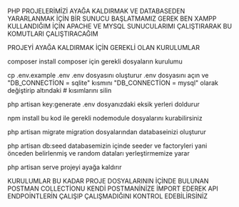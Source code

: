 PHP PROJELERİMİZİ AYAĞA KALDIRMAK VE DATABASEDEN YARARLANMAK İÇİN BİR SUNUCU BAŞLATMAMIZ GEREK
BEN XAMPP KULLANDIĞIM İÇİN APACHE VE MYSQL SUNUCULARIMI ÇALIŞTIRARAK BU KOMUTLARI ÇALIŞTIRACAĞIM

PROJEYİ AYAĞA KALDIRMAK İÇİN GEREKLİ OLAN KURULUMLAR

composer install  composer için gerekli dosyaların kurulumu

cp .env.example .env  .env dosyasını oluşturur
.env dosyasını açın ve "DB_CONNECTİON = sqlite" kısmını "DB_CONNECTİON = mysql" olarak değiştirip altındaki # kısımlarını silin

php artisan key:generate  .env dosyanızdaki eksik yerleri doldurur

npm install  bu kod ile gerekli nodemodule dosyalarını kurabilirsiniz

php artisan migrate  migration dosyalarından databaseinizi oluşturur

php artisan db:seed  databasemizin içinde seeder ve factoryleri yani önceden belirlenmiş ve random dataları yerleştirmemize yarar

php artisan serve  projeyi ayağa kaldırır

KURULUMLAR BU KADAR PROJE DOSYALARININ İÇİNDE BULUNAN POSTMAN COLLECTİONU KENDİ POSTMANİNİZE İMPORT EDEREK API ENDPOİNTLERİN ÇALIŞIP ÇALIŞMADIĞINI KONTROL EDEBİLİRSİNİZ
